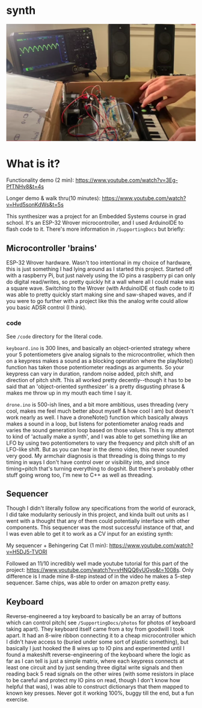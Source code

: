 # synth

![Synth Device](synth.png)

# What is it? 

Functionality demo (2 min):
https://www.youtube.com/watch?v=3Eg-PfTNHv8&t=4s

Longer demo & walk thru(10 minutes):
https://www.youtube.com/watch?v=Hvd5sonKdWs&t=5s


This synthesizer was a project for an Embedded Systems course in grad school. It's an ESP-32 Wrover microcontroller, and I used ArduinoIDE to flash code to it. There's more information in `/SupportingDocs` but briefly:


## Microcontroller 'brains'

ESP-32 Wrover hardware. Wasn't too intentional in my choice of hardware, this is just something I had lying around as I started this project. Started off with a raspberry Pi, but just naively using the IO pins a raspberry pi can only do digital read/writes, so pretty quickly hit a wall where all I could make was a square wave. Switching to the Wrover (with ArduinoIDE ot flash code to it) was able to pretty quickly start making sine and saw-shaped waves, and if you were to go further with a project like this the analog write could allow you basic ADSR control (I think).


### code

See `/code` directory for the literal code. 

`keyboard.ino` is 300 lines, and basically an object-oriented strategy where your 5 potentiometers give analog signals to the microcontroller, which then on a keypress makes a sound as a blocking operation where the playNote() function has taken those potentiometer readings as arguments. So your keypress can vary in duration, random noise added, pitch shift, and direction of pitch shift. This all worked pretty decently--though it has to be said that an 'object-oriented synthesizer' is a pretty disgusting phrase & makes me throw up in my mouth each time I say it. 

`drone.ino` is 500-ish lines, and a bit more ambitious, uses threading (very cool, makes me feel much better about myself & how cool I am) but doesn't work nearly as well. I have a droneNote() function which basically always makes a sound in a loop, but listens for potentiometer analog reads and varies the sound generation loop based on those values. This is my attempt to kind of 'actually make a synth', and I was able to get something like an LFO by using two potentiometers to vary the frequency and pitch shift of an LFO-like shift. But as you can hear in the demo video, this never sounded very good. My armchair diagnosis is that threading is doing things to my timing in ways I don't have control over or visibility into, and since timing=pitch that's turning everything to dogshit. But there's probably other stuff going wrong too, I'm new to C++ as well as threading. 


## Sequencer

Though I didn't literally follow any specifications from the world of eurorack, I did take modularity seriously in this project, and kinda built out units as I went with a thought that any of them could potentially interface with other components. This sequencer was the most successful instance of that, and I was even able to get it to work as a CV input for an existing synth:

My sequencer + Behingering Cat (1 min):
https://www.youtube.com/watch?v=H5DJ5-TVORI


Followed an 11/10 incredibly well made youtube tutorial for this part of the project: https://www.youtube.com/watch?v=vHNQQ6yUGyo&t=1008s. Only difference is I made mine 8-step instead of in the video he makes a 5-step sequencer. Same chips, was able to order on amazon pretty easy. 

## Keyboard

Reverse-engineered a toy keyboard to basically be an array of buttons which can control pitch( see `/SupportingDocs/photos` for photos of keyboard taking apart). They keyboard itself came from a toy from goodwill I took apart. It had an 8-wire ribbon connecting it to a cheap microcontroller which I didn't have access to (buried under some sort of plastic something), but basically I just hooked the 8 wires up to IO pins and experimented until I found a makeshift reverse-engineering of the keyboard where the logic as far as I can tell is just a simple matrix, where each keypress connects at least one circuit and by just sending three digital write signals and then reading back 5 read signals on the other wires (with some resistors in place to be careful and protect my IO pins on read, though I don't know how helpful that was), I was able to construct dictionarys that them mapped to known key presses. Never got it working 100%, buggy till the end, but a fun exercise. 

